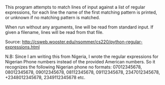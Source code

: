 This program attempts to match lines of input against a list of regular expressions,
for each line the name of the first matching pattern is printed, 
or unknown if no matching pattern is matched.

When run without any arguments, line will be read from standard input.
If given a filename, lines will be read from that file.

Source: http://csweb.wooster.edu/nsommer/cs220/python-regular-expressions.html

N.B: Since I am writing this from Nigeria, I wrote the regular expressions for 
Nigerian Phone numbers instead of the provided American numbers. So it recognizes
the following Nigerian phone no formats: 07012345678, 08012345678, 09012345678,
08112345678, 09112345678, 2347012345678, +2348012345678, 2349112345678 etc.

